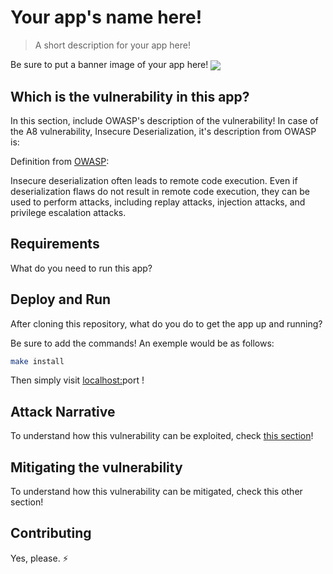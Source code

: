 <!-- This is a README Template for secDevLabs apps -->
# Your app's name here!
 > A short description for your app here!

Be sure to put a banner image of your app here!
<img src="https://raw.githubusercontent.com/globocom/secDevLabs/master/owasp-top10-2017-apps/a8/amarelo-designs/images/Amarelo-Designs.png" align="center"/>

## Which is the vulnerability in this app?
In this section, include OWASP's description of the vulnerability! In case of the A8 vulnerability, Insecure Deserialization, it's description from OWASP is:

Definition from [OWASP](https://www.owasp.org/images/7/72/OWASP_Top_10-2017_%28en%29.pdf.pdf):


Insecure deserialization often leads to remote code execution. Even if deserialization flaws do not result in remote code execution, they can be used to perform attacks, including replay attacks, injection attacks, and privilege escalation attacks.

## Requirements

What do you need to run this app?

## Deploy and Run

After cloning this repository, what do you do to get the app up and running?

Be sure to add the commands! An exemple would be as follows:

```sh
make install
```

Then simply visit [localhost:][App]port !

## Attack Narrative

To understand how this vulnerability can be exploited, check [this section]!

## Mitigating the vulnerability

To understand how this vulnerability can be mitigated, check this other section!

[App]: http://127.0.0.1
[this section]: https://github.com/globocom/secDevLabs/docs/Attack_Narrative_Template.md

## Contributing

Yes, please. :zap: